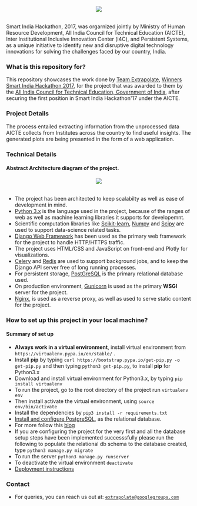 <div align="center">
  <img src="https://4.bp.blogspot.com/-gCN_J_hrefY/WGkMWk_mitI/AAAAAAAAIWg/3TSASbVNJHIhEUgOKgREM8Ayvn918u1JQCLcB/s1600/sih2017-home.jpg"><br><br>
</div>

Smart India Hackathon, 2017, was orgarnized jointly by Ministry of Human Resource Development, All India Council for Technical Education (AICTE), Inter Institutional Inclusive Innovation Center (i4C), and Persistent Systems, as a unique initiative to identify new and disruptive digital technology innovations for solving the challenges faced by our country, India.

### What is this repository for? ###

This repository showcases the work done by [Team Extrapolate](mailto:extrapolate@googlegroups.com), [Winners Smart India Hackathon 2017](https://innovate.mygov.in/sih2017/ "Smart India Hackathon"), for the project that was awarded to them by the [All India Council for Technical Education, Government of India](https://www.aicte-india.org/, "All India Council for Technical Education"), after securing the first position in Smart India Hackathon'17 under the AICTE.

### Project Details ###

The process entailed extracting information from the unprocessed data AICTE collects from Institutes across the country to find useful insights. The generated plots are being presented in the form of a web application.

### Technical Details ###

#### Abstract Architecture diagram of the project.
<div align="center">
  <img src="https://raw.githubusercontent.com/sominwadhwa/extrapolate/master/static/images/architecture.jpeg?token=AH6lwnRUg1gNhjA5z2cTnY8Dmns_luoKks5a9YkQwA%3D%3D"><br><br>
</div>

- The project has been architected to keep scalabilty as well as ease of development in mind.
- [Python 3.x](https://www.python.org/ "Python3.x") is the language used in the project, because of the ranges of web as well as machine learning libraries it supports for developemnt.
- Scientific computation libraries like [Scikit-learn](http://scikit-learn.org/stable/A), [Numpy](http://www.numpy.org/) and [Scipy](https://www.scipy.org/) are used to support data-science related tasks.
- [Django Web Framework](https://www.djangoproject.com/ "Django") has been used as the primary web framework for the project to handle HTTP/HTTPS traffic.
- The project uses HTML/CSS and JavaScript on front-end and Plotly for visualizations.
- [Celery](http://www.celeryproject.org/) and [Redis](https://redis.io/) are used to support background jobs, and to keep the Django API server free of long running processes.
- For persistent storage, [PostGreSQL](https://www.postgresql.org/ "PostGreSQL") is the primary relational database used.
- On production environment, [Gunicorn](http://docs.gunicorn.org/en/stable/index.html "Gunicorn") is used as the primary **WSGI** server for the project.
- [Nginx](https://www.nginx.com/ "Nginx"), is used as a reverse proxy, as well as used to serve static content for the project.



### How to set up this project in your local machine? ###

#### Summary of set up
* **Always work in a virtual environment**, install virtual environment from `https://virtualenv.pypa.io/en/stable/` .
* Install **pip** by typing `curl https://bootstrap.pypa.io/get-pip.py -o get-pip.py` and then typing `python3 get-pip.py`, to install **pip** for Python3.x
* Download and install virtual environment for Python3.x, by typing `pip install virtualenv`
* To run the project, go to the root directory of the project run `virtualenv env`
* Then install activate the virtual environment, using `source env/bin/activate`
* Install the dependencies by `pip3 install -r requirements.txt`
* [Install and configure PostgreSQL](https://github.com/sominwadhwa/extrapolate/wiki/PostGreSQL-installation), as the relational database.
* For more follow this [blog](https://www.digitalocean.com/community/tutorials/how-to-set-up-django-with-postgres-nginx-and-gunicorn-on-ubuntu-16-04, "How to setup the database")
* If you are configuring the project for the very first and all the database setup steps have been implemented successsfully please run the following to populate the relational db schema to the database created, type `python3 manage.py migrate`
* To run the server `python3 manage.py runserver`
* To deactivate the virtual environment `deactivate`
* [Deployment instructions](https://www.digitalocean.com/community/tutorials/how-to-set-up-django-with-postgres-nginx-and-gunicorn-on-ubuntu-16-04 "How to deploy?")

### Contact ###

* For queries, you can reach us out at: [`extrapolate@googlegroups.com`](maitlo:extrapolate@googlegroups.com)
